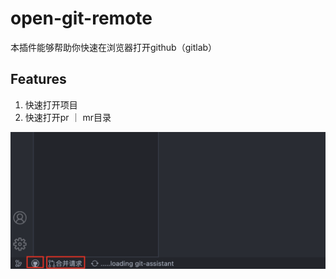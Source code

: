 # open-git-remote 

本插件能够帮助你快速在浏览器打开github（gitlab）

## Features

1. 快速打开项目 
2. 快速打开pr ｜ mr目录

![本地路径](./resource/Snipaste_2023-05-13_15-49-18.png)